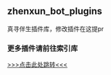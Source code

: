 ## zhenxun_bot_plugins

真寻伴生插件库，修改插件在这提pr



### 更多插件请前往索引库

[>>>点击此处跳转<<<](https://github.com/zhenxun-org/zhenxun_bot_plugins_index)